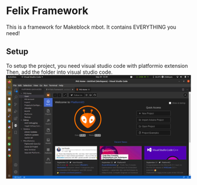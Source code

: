# Felix Framework
This is a framework for Makeblock mbot. It contains EVERYTHING you need!
## Setup
To setup the project, you need visual studio code with platformio extension
Then, add the folder into visual studio code.
![setup](https://github.com/felixthian/felix-framework-v2/blob/master/pic/001.png)



## 